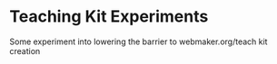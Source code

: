 # Teaching Kit Experiments

Some experiment into lowering the barrier to webmaker.org/teach kit creation
